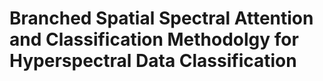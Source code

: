 # Branched Spatial Spectral Attention and Classification Methodolgy for Hyperspectral Data Classification
